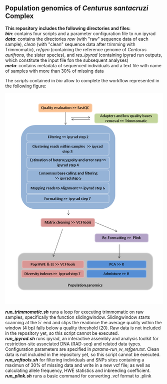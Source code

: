 ## Population genomics of _Centurus santacruzi_ Complex

**This repository includes the following directories and files:**  
**_bin_**: contains four scripts and a parameter configuration file to run ipyrad  
**_data_**: contains the directories *raw* (with "raw" sequence data of each sample), *clean* (with "clean" sequence data after trimming with Trimmomatic), *refgen* (containing the reference genome of _Centurus aurifrons_, the sister species), and *res_ipyrad* (containing ipyrad run outputs, which constitute the input file fon the subsequent analyses)  
**_meta_**: contains metadata of sequenced individuals and a text file with name of samples with more than 30% of missing data
  
The _scripts_ contained in *bin* allow to complete the workflow represented in the following figure:  
  
![](workflow.png) 
  
**_run_trimmomatic.sh_** runs a loop for executing trimmomatic on raw samples, specifically the function slidingwindow. Slidingwindow starts scanning at the 5´ end and clips the readonce the average quality within the window (4 bp) falls below a quality threshold (20). Raw data is not included in the repository yet, so this script cannot be executed.   
**_run_ipyrad.sh_** runs ipyrad, an interactive assembly and analysis toolkit for restriction-site associated DNA (RAD-seq) and related data types. Configuration parameters are specified in *params-run_w_refgen.txt*. Clean data is not included in the repository yet, so this script cannot be executed.   
**_run_vcftools.sh_** for filtering individuals and SNPs sites containing a maximun of 30% of missing data and write in a new vcf file; as well as calculating allele frequency, HWE statistics and inbreeding coefficient.  
**_run_plink.sh_** runs a basic command for converting .vcf format to .plink
